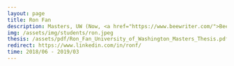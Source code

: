 ```yaml
---
layout: page
title: Ron Fan
description: Masters, UW (Now, <a href="https://www.beewriter.com/">BeeWriter</a>)
img: /assets/img/students/ron.jpeg
thesis: /assets/pdf/Ron_Fan_University_of_Washington_Masters_Thesis.pdf
redirect: https://www.linkedin.com/in/ronf/
time: 2018/06 - 2019/03
---
```


